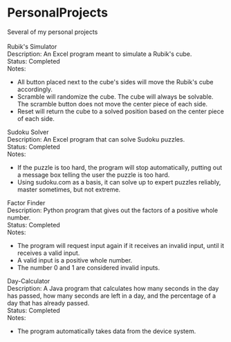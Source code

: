 # PersonalProjects
Several of my personal projects\
\
Rubik's Simulator\
Description: An Excel program meant to simulate a Rubik's cube.\
Status: Completed\
Notes:
- All button placed next to the cube's sides will move the Rubik's cube accordingly.
- Scramble will randomize the cube. The cube will always be solvable. The scramble button does not move the center piece of each side.
- Reset will return the cube to a solved position based on the center piece of each side.

Sudoku Solver\
Description: An Excel program that can solve Sudoku puzzles.\
Status: Completed\
Notes:
- If the puzzle is too hard, the program will stop automatically, putting out a message box telling the user the puzzle is too hard.
- Using sudoku.com as a basis, it can solve up to expert puzzles reliably, master sometimes, but not extreme.

Factor Finder\
Description: Python program that gives out the factors of a positive whole number.\
Status: Completed\
Notes:
- The program will request input again if it receives an invalid input, until it receives a valid input.
- A valid input is a positive whole number.
- The number 0 and 1 are considered invalid inputs.

Day-Calculator\
Description: A Java program that calculates how many seconds in the day has passed, how many seconds are left in a day, and the percentage of a day that has already passed.\
Status: Completed\
Notes:
- The program automatically takes data from the device system.
